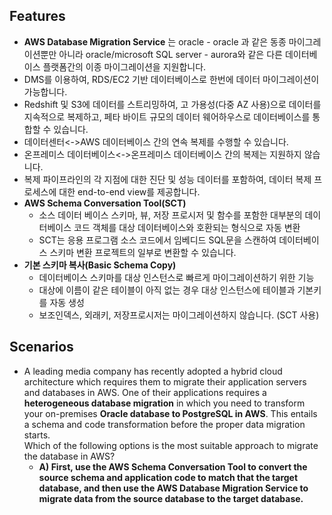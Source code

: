 ## Features
- **AWS Database Migration Service** 는 oracle - oracle 과 같은 동종 마이그레이션뿐만 아니라 oracle/microsoft SQL server - aurora와 같은 다른 데이터베이스 플랫폼간의 이종 마이그레이션을 지원합니다. 
- DMS를 이용하여, RDS/EC2 기반 데이터베이스로 한번에 데이터 마이그레이션이 가능합니다. 
- Redshift 및 S3에 데이터를 스트리밍하여, 고 가용성(다중 AZ 사용)으로 데이터를 지속적으로 복제하고, 페타 바이트 규모의 데이터 웨어하우스로 데이터베이스를 통합할 수 있습니다. 
- 데이터센터<->AWS 데이터베이스 간의 연속 복제를 수행할 수 있습니다. 
- 온프레미스 데이터베이스<->온프레미스 데이터베이스 간의 복제는 지원하지 않습니다. 
- 복제 파이프라인의 각 지점에 대한 진단 및 성능 데이터를 포함하여, 데이터 복제 프로세스에 대한 end-to-end view를 제공합니다. 
- **AWS Schema Conversation Tool(SCT)**
  - 소스 데이터 베이스 스키마, 뷰, 저장 프로시저 및 함수를 포함한 대부분의 데이터베이스 코드 객체를 대상 데이터베이스와 호환되는 형식으로 자동 변환
  - SCT는 응용 프로그램 소스 코드에서 임베디드 SQL문을 스캔하여 데이터베이스 스키마 변환 프로젝트의 일부로 변환할 수 있습니다. 
- **기본 스키마 복사(Basic Schema Copy)**
  - 데이터베이스 스키마를 대상 인스턴스로 빠르게 마이그레이션하기 위한 기능
  - 대상에 이름이 같은 테이블이 아직 없는 경우 대상 인스턴스에 테이블과 기본키를 자동 생성
  - 보조인덱스, 외래키, 저장프로시저는 마이그레이션하지 않습니다. (SCT 사용)


## Scenarios 
- A leading media company has recently adopted a hybrid cloud architecture which requires them to migrate their application servers and databases in AWS. One of their applications requires a **heterogeneous database migration** in which you need to transform your on-premises **Oracle database to PostgreSQL in AWS**. This entails a schema and code transformation before the proper data migration starts.      
Which of the following options is the most suitable approach to migrate the database in AWS? 
  - **A) First, use the AWS Schema Conversation Tool to convert the source schema and application code to match that the target database, and then use the AWS Database Migration Service to migrate data from the source database to the target database.**
  
